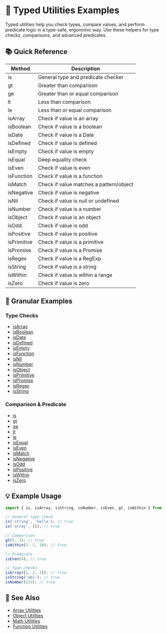 # 🧪 Typed Utilities Examples

Typed utilities help you check types, compare values, and perform predicate logic in a type-safe, ergonomic way. Use
these helpers for type checks, comparisons, and advanced predicates.

## 📚 Quick Reference

| Method      | Description                             |
| ----------- | --------------------------------------- |
| is          | General type and predicate checker      |
| gt          | Greater than comparison                 |
| ge          | Greater than or equal comparison        |
| lt          | Less than comparison                    |
| le          | Less than or equal comparison           |
| isArray     | Check if value is an array              |
| isBoolean   | Check if value is a boolean             |
| isDate      | Check if value is a Date                |
| isDefined   | Check if value is defined               |
| isEmpty     | Check if value is empty                 |
| isEqual     | Deep equality check                     |
| isEven      | Check if value is even                  |
| isFunction  | Check if value is a function            |
| isMatch     | Check if value matches a pattern/object |
| isNegative  | Check if value is negative              |
| isNil       | Check if value is null or undefined     |
| isNumber    | Check if value is a number              |
| isObject    | Check if value is an object             |
| isOdd       | Check if value is odd                   |
| isPositive  | Check if value is positive              |
| isPrimitive | Check if value is a primitive           |
| isPromise   | Check if value is a Promise             |
| isRegex     | Check if value is a RegExp              |
| isString    | Check if value is a string              |
| isWithin    | Check if value is within a range        |
| isZero      | Check if value is zero                  |

## 🔗 Granular Examples

### Type Checks

- [isArray](./typed/isArray.md)
- [isBoolean](./typed/isBoolean.md)
- [isDate](./typed/isDate.md)
- [isDefined](./typed/isDefined.md)
- [isEmpty](./typed/isEmpty.md)
- [isFunction](./typed/isFunction.md)
- [isNil](./typed/isNil.md)
- [isNumber](./typed/isNumber.md)
- [isObject](./typed/isObject.md)
- [isPrimitive](./typed/isPrimitive.md)
- [isPromise](./typed/isPromise.md)
- [isRegex](./typed/isRegex.md)
- [isString](./typed/isString.md)

### Comparison & Predicate

- [is](./typed/is.md)
- [gt](./typed/gt.md)
- [ge](./typed/ge.md)
- [lt](./typed/lt.md)
- [le](./typed/le.md)
- [isEqual](./typed/isEqual.md)
- [isEven](./typed/isEven.md)
- [isMatch](./typed/isMatch.md)
- [isNegative](./typed/isNegative.md)
- [isOdd](./typed/isOdd.md)
- [isPositive](./typed/isPositive.md)
- [isWithin](./typed/isWithin.md)
- [isZero](./typed/isZero.md)

## 💡 Example Usage

```ts
import { is, isArray, isString, isNumber, isEven, gt, isWithin } from '@vielzeug/toolkit';

// General type check
is('string', 'hello'); // true
is('array', []); // true

// Comparison
gt(5, 3); // true
isWithin(5, 1, 10); // true

// Predicate
isEven(4); // true

// Type checks
isArray([1, 2, 3]); // true
isString('abc'); // true
isNumber(123); // true
```

## 🔎 See Also

- [Array Utilities](./array.md)
- [Object Utilities](./object.md)
- [Math Utilities](./math.md)
- [Function Utilities](./function.md)
